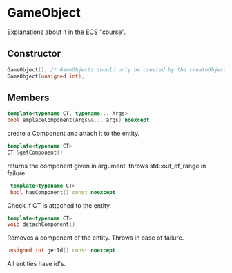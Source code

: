 # GameObject

Explanations about it in the [ECS](/Afy_engine/README.md) "course".

## Constructor

```cpp
GameObject(); /* GameObjects should only be created by the createObject function (see Module doc) */
GameObject(unsigned int);
```
## Members

``` cpp
template<typename CT, typename... Args>
bool emplaceComponent(Args&&... args) noexcept
```
create a Component and attach it to the entity.
```cpp
template<typename CT>
CT &getComponent()
```
returns the component given in argument. throws std::out_of_range in failure.

``` cpp
 template<typename CT>
 bool hasComponent() const noexcept
```
Check if CT is attached to the entity.
``` cpp
template<typename CT>
void detachComponent() 
 ```
 Removes a component of the entity. Throws in case of failure.
 ```cpp
 unsigned int getId() const noexcept
 ```
 All entities have id's.
